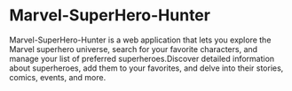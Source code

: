 # Marvel-SuperHero-Hunter
Marvel-SuperHero-Hunter is a web application that lets you explore the Marvel superhero universe, search for your favorite characters, and manage your list of preferred superheroes.Discover detailed information about superheroes, add them to your favorites, and delve into their stories, comics, events, and more.
